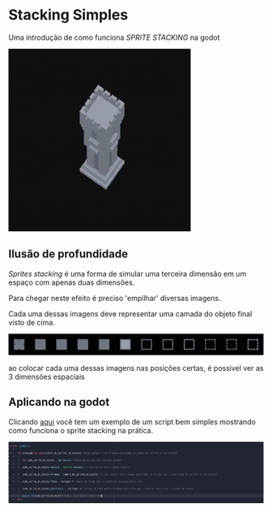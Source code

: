 

# Stacking Simples
Uma introdução de como funciona <i>SPRITE STACKING</i> na godot


<img src="https://github.com/guilhermeHomma/SpriteStacking-na-GODOT/blob/main/imgs/tower_stack.gif">

<h2>Ilusão de profundidade</h2>

<i>Sprites stacking</i> é uma forma de simular uma terceira dimensão em um espaço com apenas duas dimensões.

Para chegar neste efeito é preciso 'empilhar' diversas imagens.

Cada uma dessas imagens deve representar uma camada do objeto final visto de cima.

<img src="https://github.com/guilhermeHomma/SpriteStacking-na-GODOT/blob/main/imgs/torre.png">

ao colocar cada uma dessas imagens nas posições certas, é possivel ver as 3 dimensões espaciais



<h2>Aplicando na godot</h2>
  
Clicando [aqui](https://github.com/guilhermeHomma/SpriteStacking-na-GODOT/blob/main/Github_Staking/SCENES/stacking.gd) você tem um exemplo de um script bem simples mostrando como funciona o sprite stacking na prática.


<img src="https://github.com/guilhermeHomma/SpriteStacking-na-GODOT/blob/main/imgs/code_ex.png">
